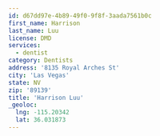 ```yaml
---
id: d67dd97e-4b89-49f0-9f8f-3aada7561b0c
first_name: Harrison
last_name: Luu
license: DMD
services:
  - dentist
category: Dentists
address: '8135 Royal Arches St'
city: 'Las Vegas'
state: NV
zip: '89139'
title: 'Harrison Luu'
_geoloc:
  lng: -115.20342
  lat: 36.031873
---
```

